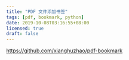 ```yaml
---
title: "PDF 文件添加书签"
tags: [pdf, bookmark, python]
date: 2019-10-08T03:16:55+08:00
licensed: true
draft: false
---
```


<https://github.com/xianghuzhao/pdf-bookmark>
